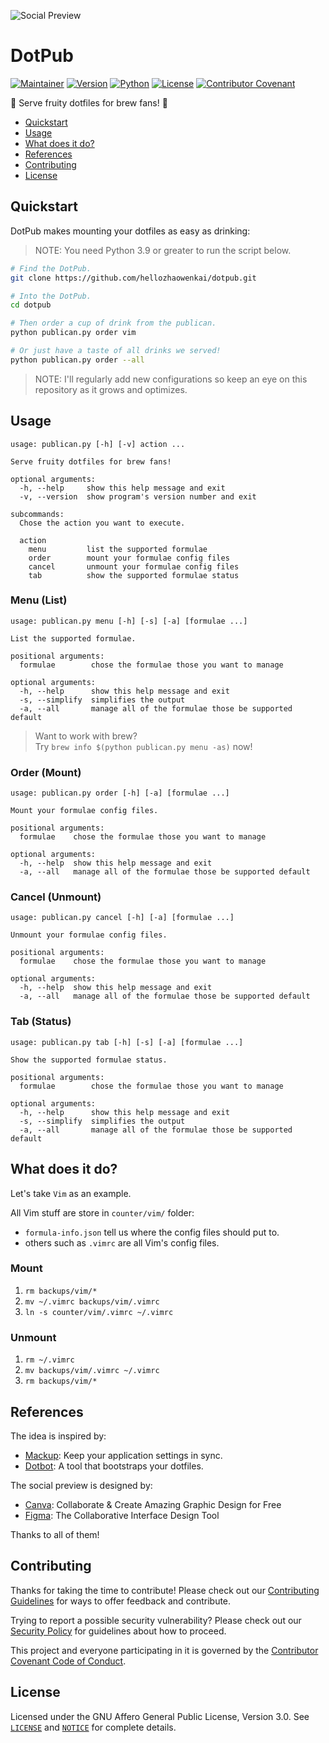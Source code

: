 ![Social Preview](https://repository-images.githubusercontent.com/380521993/394c2d67-915b-40ac-bfa7-901f93a4f4a1)

# DotPub

[![Maintainer](https://img.shields.io/badge/Maintainer-KevInZhao-42b983.svg)](https://github.com/hellozhaowenkai/)
[![Version](https://img.shields.io/github/v/tag/hellozhaowenkai/dotpub?label=Version)](https://github.com/hellozhaowenkai/dotpub/tags/)
[![Python](https://img.shields.io/badge/Python-%3E%3D3.9-success)](https://www.python.org/)
[![License](https://img.shields.io/github/license/hellozhaowenkai/dotpub?label=License)](LICENSE)
[![Contributor Covenant](https://img.shields.io/badge/Contributor%20Covenant-2.0-4baaaa.svg)](CODE_OF_CONDUCT.md)

🍻 Serve fruity dotfiles for brew fans! 🤩

- [Quickstart](#quickstart)
- [Usage](#usage)
- [What does it do?](#what-does-it-do)
- [References](#references)
- [Contributing](#contributing)
- [License](#license)

## Quickstart

DotPub makes mounting your dotfiles as easy as drinking:

> NOTE: You need Python 3.9 or greater to run the script below.

```bash
# Find the DotPub.
git clone https://github.com/hellozhaowenkai/dotpub.git

# Into the DotPub.
cd dotpub

# Then order a cup of drink from the publican.
python publican.py order vim

# Or just have a taste of all drinks we served!
python publican.py order --all
```

> NOTE: I'll regularly add new configurations so keep an eye on this repository as it grows and optimizes.

## Usage

```man
usage: publican.py [-h] [-v] action ...

Serve fruity dotfiles for brew fans!

optional arguments:
  -h, --help     show this help message and exit
  -v, --version  show program's version number and exit

subcommands:
  Chose the action you want to execute.

  action
    menu         list the supported formulae
    order        mount your formulae config files
    cancel       unmount your formulae config files
    tab          show the supported formulae status
```

### Menu (List)

```man
usage: publican.py menu [-h] [-s] [-a] [formulae ...]

List the supported formulae.

positional arguments:
  formulae        chose the formulae those you want to manage

optional arguments:
  -h, --help      show this help message and exit
  -s, --simplify  simplifies the output
  -a, --all       manage all of the formulae those be supported default
```

> Want to work with brew?<br>
> Try `brew info $(python publican.py menu -as)` now!

### Order (Mount)

```man
usage: publican.py order [-h] [-a] [formulae ...]

Mount your formulae config files.

positional arguments:
  formulae    chose the formulae those you want to manage

optional arguments:
  -h, --help  show this help message and exit
  -a, --all   manage all of the formulae those be supported default
```

### Cancel (Unmount)

```man
usage: publican.py cancel [-h] [-a] [formulae ...]

Unmount your formulae config files.

positional arguments:
  formulae    chose the formulae those you want to manage

optional arguments:
  -h, --help  show this help message and exit
  -a, --all   manage all of the formulae those be supported default
```

### Tab (Status)

```man
usage: publican.py tab [-h] [-s] [-a] [formulae ...]

Show the supported formulae status.

positional arguments:
  formulae        chose the formulae those you want to manage

optional arguments:
  -h, --help      show this help message and exit
  -s, --simplify  simplifies the output
  -a, --all       manage all of the formulae those be supported default
```

## What does it do?

Let's take `Vim` as an example.

All Vim stuff are store in `counter/vim/` folder:

- `formula-info.json` tell us where the config files should put to.
- others such as `.vimrc` are all Vim's config files.

### Mount

1. `rm backups/vim/*`
2. `mv ~/.vimrc backups/vim/.vimrc`
3. `ln -s counter/vim/.vimrc ~/.vimrc`

### Unmount

1. `rm ~/.vimrc`
2. `mv backups/vim/.vimrc ~/.vimrc`
3. `rm backups/vim/*`

## References

The idea is inspired by:

- [Mackup](https://github.com/lra/mackup/): Keep your application settings in sync.
- [Dotbot](https://github.com/anishathalye/dotbot/): A tool that bootstraps your dotfiles.

The social preview is designed by:

- [Canva](https://www.canva.com/): Collaborate & Create Amazing Graphic Design for Free
- [Figma](https://www.figma.com/): The Collaborative Interface Design Tool

Thanks to all of them!

## Contributing

Thanks for taking the time to contribute! Please check out our [Contributing Guidelines](CONTRIBUTING.md) for ways to offer feedback and contribute.

Trying to report a possible security vulnerability? Please check out our [Security Policy](SECURITY.md) for guidelines about how to proceed.

This project and everyone participating in it is governed by the [Contributor Covenant Code of Conduct](CODE_OF_CONDUCT.md).

## License

Licensed under the GNU Affero General Public License, Version 3.0.
See [`LICENSE`](LICENSE) and [`NOTICE`](NOTICE) for complete details.

